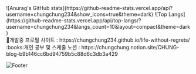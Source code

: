 <span>
![Anurag's GitHub stats](https://github-readme-stats.vercel.app/api?username=chungchung234&show_icons=true&theme=dark) ![Top Langs](https://github-readme-stats.vercel.app/api/top-langs/?username=chungchung234&langs_count=10&layout=compact&theme=dark)
</span>
<br>
🔧개발중 프로필 사이트 : https://chungchung234.github.io/life-without-regrets/

<br>
:books:개인 공부 및 스케줄 노션 : https://chungchung.notion.site/CHUNG-blog-b9b146cc6bd94759b5c88d6c3db3a429



![Footer](https://capsule-render.vercel.app/api?type=waving&color=auto&height=200&section=footer)
